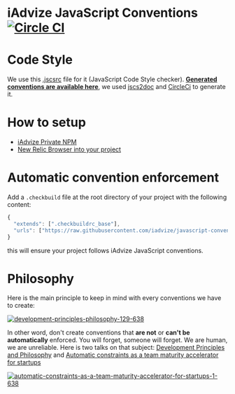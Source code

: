 iAdvize JavaScript Conventions [![Circle CI](https://circleci.com/gh/iadvize/javascript-convention/tree/master.svg?style=svg)](https://circleci.com/gh/iadvize/javascript-convention/tree/master)
==============================

# Code Style

We use this [.jscsrc](https://github.com/iadvize/javascript-convention/blob/master/.jscsrc) file for it (JavaScript Code Style checker). **[Generated conventions are available here](https://circle-artifacts.com/gh/iadvize/javascript-convention/26/artifacts/0/home/ubuntu/javascript-convention/jscs.html)**, we used [jscs2doc](https://github.com/FGRibreau/jscs2doc) and [CircleCi](https://github.com/iadvize/javascript-convention/blob/master/package.json#L6) to generate it.


# How to setup

- [iAdvize Private NPM](/npm.md)
- [New Relic Browser into your project](/newrelic.md)


# Automatic convention enforcement

Add a `.checkbuild` file at the root directory of your project with the following content:

```js
{
  "extends": [".checkbuildrc_base"],
  "urls": ["https://raw.githubusercontent.com/iadvize/javascript-convention/master/.checkbuildrc_base"]
}
```

this will ensure your project follows iAdvize JavaScript conventions.

# Philosophy

Here is the main principle to keep in mind with every conventions we have to create:

[![development-principles-philosophy-129-638](https://cloud.githubusercontent.com/assets/138050/13495211/b054921a-e149-11e5-9299-0aa87e75c7ad.jpg)](https://www.uslide.io/presentations/Aw6sX5ug-Tfzw5rNXAmdJg)

In other word, don't create conventions that **are not** or **can't be** **automatically** enforced. You will forget, someone will forget. We are human, we are unreliable. Here is two talks on that subject: [Development Principles and Philosophy](https://www.uslide.io/presentations/Aw6sX5ug-Tfzw5rNXAmdJg) and [Automatic constraints as a team maturity accelerator for startups](http://fr.slideshare.net/FGRibreau/automatic-constraints-as-a-team-maturity-accelerator-for-startups)

[![automatic-constraints-as-a-team-maturity-accelerator-for-startups-1-638](https://cloud.githubusercontent.com/assets/138050/13495378/9a8e69aa-e14a-11e5-8970-52e004f5d22c.jpg)](http://fr.slideshare.net/FGRibreau/automatic-constraints-as-a-team-maturity-accelerator-for-startups)

